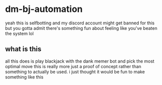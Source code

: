 # dm-bj-automation
yeah this is selfbotting and my discord account might get banned for this but you gotta admit there's something fun about feeling like you've beaten the system lol

## what is this
all this does is play blackjack with the dank memer bot and pick the most optimal move 
this is really more just a proof of concept rather than something to actually be used. i just thought it would be fun to make something like this
